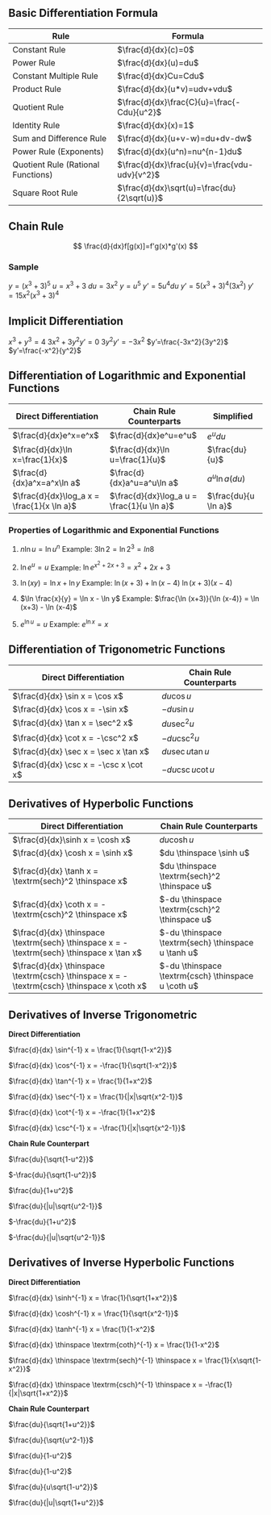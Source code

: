 ## Basic Differentiation Formula

| **Rule**                           | **Formula** |
| ---------------------------------- | ----------- |
| Constant Rule                      | $\frac{d}{dx}(c)=0$            |
| Power Rule                         | $\frac{d}{dx}(u)=du$            |
| Constant Multiple Rule             | $\frac{d}{dx}Cu=Cdu$            |
| Product Rule                       | $\frac{d}{dx}(u*v)=udv+vdu$            |
| Quotient Rule                      | $\frac{d}{dx}\frac{C}{u}=\frac{-Cdu}{u^2}$            |
| Identity Rule                      | $\frac{d}{dx}(x)=1$            |
| Sum and Difference Rule            | $\frac{d}{dx}(u+v-w)=du+dv-dw$            |
| Power Rule (Exponents)             | $\frac{d}{dx}(u^n)=nu^{n-1}du$            |
| Quotient Rule (Rational Functions) | $\frac{d}{dx}\frac{u}{v}=\frac{vdu-udv}{v^2}$            |
| Square Root Rule                                   | $\frac{d}{dx}\sqrt(u)=\frac{du}{2\sqrt(u)}$            |

## Chain Rule
$$ \frac{d}{dx}f[g(x)]=f'g(x)*g'(x) $$

### Sample
$y = (x^3+3)^5$
$u=x^3+3$
$du=3x^2$
$y=u^5$
$y’=5u^4du$
$y’=5(x^3+3)^4(3x^2)$
$y'=15x^2(x^3+3)^4$

## Implicit Differentiation
$x^3+y^3=4$
$3x^2+3y^2y’=0$
$3y^2y’=-3x^2$
$y’=\frac{-3x^2}{3y^2}$
$y’=\frac{-x^2}{y^2}$

## Differentiation of Logarithmic and Exponential Functions

| **Direct Differentiation**      | **Chain Rule Counterparts** | **Simplified** |
| ------------------------------- | --------------------------- | -------------- |
| $\frac{d}{dx}e^x=e^x$           | $\frac{d}{dx}e^u=e^u$                            | $e^u du$               |
| $\frac{d}{dx}\ln x=\frac{1}{x}$ | $\frac{d}{dx}\ln u=\frac{1}{u}$                            | $\frac{du}{u}$               |
| $\frac{d}{dx}a^x=a^x\ln a$      | $\frac{d}{dx}a^u=a^u\ln a$                            | $a^u \ln a (du)$               |
| $\frac{d}{dx}\log_a x = \frac{1}{x \ln a}$ | $\frac{d}{dx}\log_a u = \frac{1}{u \ln a}$                            | $\frac{du}{u \ln a}$               |

### Properties of Logarithmic and Exponential Functions
1. $n \ln u = \ln u^n$
Example: $3\ln 2 = \ln 2^3 = ln 8$

2. $\ln e^u=u$
Example: $\ln e^{x^{2}+2x+3} = x^2+2x+3$

3. $\ln(xy)=\ln x + \ln y$
Example:
$\ln (x + 3) + \ln (x-4)$
$\ln (x+3)(x-4)$

4. $\ln \frac{x}{y} = \ln x - \ln y$
Example: $\frac{\ln (x+3)}{\ln (x-4)} = \ln (x+3) - \ln (x-4)$

5. $e^{\ln u} = u$
Example: $e^{\ln x} = x$

## Differentiation of Trigonometric Functions

| **Direct Differentiation**            | **Chain Rule Counterparts** |
| ------------------------------------- | --------------------------- |
| $\frac{d}{dx} \sin x = \cos x$        | $du \cos u$                            |
| $\frac{d}{dx} \cos x = -\sin x$       | $-du \sin u$                            |
| $\frac{d}{dx} \tan x = \sec^2 x$      | $du \sec^2 u$                            |
| $\frac{d}{dx} \cot x = -\csc^2 x$     | $-du \csc^2 u$                            |
| $\frac{d}{dx} \sec x = \sec x \tan x$ | $du \sec u \tan u$                            |
| $\frac{d}{dx} \csc x = -\csc x \cot x$                                      | $-du \csc u \cot u$                            |

## Derivatives of Hyperbolic Functions

| **Direct Differentiation**                                                                 | **Chain Rule Counterparts**                         |
| ------------------------------------------------------------------------------------------ | --------------------------------------------------- |
| $\frac{d}{dx}\sinh x = \cosh x$                                                            | $du \cosh u$                                        |
| $\frac{d}{dx} \cosh x = \sinh x$                                                           | $du \thinspace \sinh u$                             |
| $\frac{d}{dx} \tanh x = \textrm{sech}^2 \thinspace x$                                      | $du \thinspace \textrm{sech}^2 \thinspace u$        |
| $\frac{d}{dx} \coth x = -\textrm{csch}^2 \thinspace x$                                     | $-du \thinspace \textrm{csch}^2 \thinspace u$       |
| $\frac{d}{dx} \thinspace \textrm{sech} \thinspace x = -\textrm{sech} \thinspace x \tan x$  | $-du \thinspace \textrm{sech} \thinspace u \tanh u$ |
| $\frac{d}{dx} \thinspace \textrm{csch} \thinspace x = -\textrm{csch} \thinspace x \coth x$ | $-du \thinspace \textrm{csch} \thinspace u \coth u$                                                    |

## Derivatives of Inverse Trigonometric

**Direct Differentiation**

$\frac{d}{dx} \sin^{-1} x = \frac{1}{\sqrt{1-x^2}}$

$\frac{d}{dx} \cos^{-1} x = -\frac{1}{\sqrt{1-x^2}}$

$\frac{d}{dx} \tan^{-1} x = \frac{1}{1+x^2}$

$\frac{d}{dx} \sec^{-1} x = \frac{1}{|x|\sqrt{x^2-1}}$

$\frac{d}{dx} \cot^{-1} x = -\frac{1}{1+x^2}$

$\frac{d}{dx} \csc^{-1} x = -\frac{1}{|x|\sqrt{x^2-1}}$

**Chain Rule Counterpart**

$\frac{du}{\sqrt{1-u^2}}$

$-\frac{du}{\sqrt{1-u^2}}$

$\frac{du}{1+u^2}$

$\frac{du}{|u|\sqrt{u^2-1}}$

$-\frac{du}{1+u^2}$

$-\frac{du}{|u|\sqrt{u^2-1}}$

## Derivatives of Inverse Hyperbolic Functions

**Direct Differentiation**

$\frac{d}{dx} \sinh^{-1} x = \frac{1}{\sqrt{1+x^2}}$

$\frac{d}{dx} \cosh^{-1} x = \frac{1}{\sqrt{x^2-1}}$

$\frac{d}{dx} \tanh^{-1} x = \frac{1}{1-x^2}$

$\frac{d}{dx} \thinspace \textrm{coth}^{-1} x = \frac{1}{1-x^2}$

$\frac{d}{dx} \thinspace \textrm{sech}^{-1} \thinspace x = \frac{1}{x\sqrt{1-x^2}}$

$\frac{d}{dx} \thinspace \textrm{csch}^{-1} \thinspace x = -\frac{1}{|x|\sqrt{1+x^2}}$

**Chain Rule Counterpart**

$\frac{du}{\sqrt{1+u^2}}$

$\frac{du}{\sqrt{u^2-1}}$

$\frac{du}{1-u^2}$

$\frac{du}{1-u^2}$

$\frac{du}{u\sqrt{1-u^2}}$

$\frac{du}{|u|\sqrt{1+u^2}}$